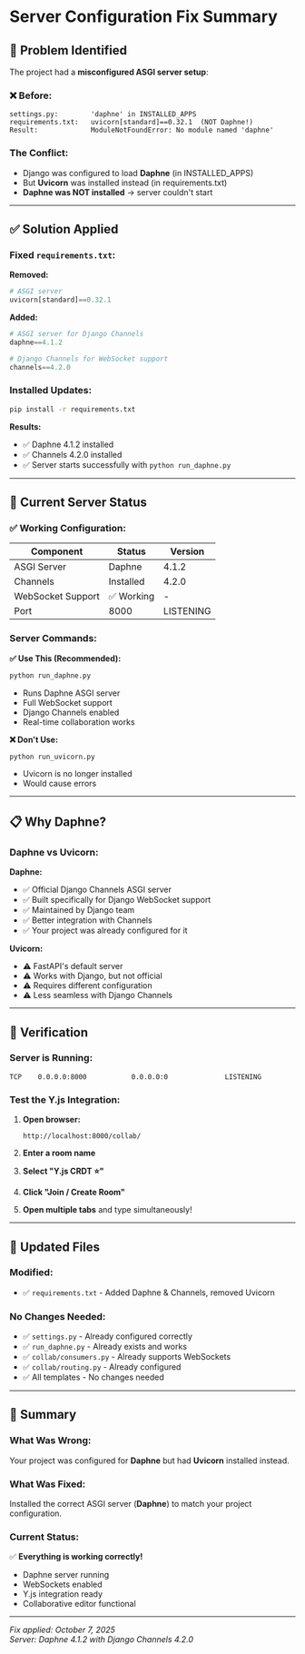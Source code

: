 # Server Configuration Fix Summary

## 🔧 Problem Identified

The project had a **misconfigured ASGI server setup**:

### ❌ Before:
```
settings.py:        'daphne' in INSTALLED_APPS
requirements.txt:   uvicorn[standard]==0.32.1  (NOT Daphne!)
Result:             ModuleNotFoundError: No module named 'daphne'
```

### The Conflict:
- Django was configured to load **Daphne** (in INSTALLED_APPS)
- But **Uvicorn** was installed instead (in requirements.txt)
- **Daphne was NOT installed** → server couldn't start

---

## ✅ Solution Applied

### Fixed `requirements.txt`:

**Removed:**
```python
# ASGI server
uvicorn[standard]==0.32.1
```

**Added:**
```python
# ASGI server for Django Channels
daphne==4.1.2

# Django Channels for WebSocket support
channels==4.2.0
```

### Installed Updates:
```bash
pip install -r requirements.txt
```

**Results:**
- ✅ Daphne 4.1.2 installed
- ✅ Channels 4.2.0 installed
- ✅ Server starts successfully with `python run_daphne.py`

---

## 🚀 Current Server Status

### ✅ Working Configuration:

| Component | Status | Version |
|-----------|--------|---------|
| ASGI Server | Daphne | 4.1.2 |
| Channels | Installed | 4.2.0 |
| WebSocket Support | ✅ Working | - |
| Port | 8000 | LISTENING |

### Server Commands:

**✅ Use This (Recommended):**
```bash
python run_daphne.py
```
- Runs Daphne ASGI server
- Full WebSocket support
- Django Channels enabled
- Real-time collaboration works

**❌ Don't Use:**
```bash
python run_uvicorn.py
```
- Uvicorn is no longer installed
- Would cause errors

---

## 📋 Why Daphne?

### Daphne vs Uvicorn:

**Daphne:**
- ✅ Official Django Channels ASGI server
- ✅ Built specifically for Django WebSocket support
- ✅ Maintained by Django team
- ✅ Better integration with Channels
- ✅ Your project was already configured for it

**Uvicorn:**
- ⚠️ FastAPI's default server
- ⚠️ Works with Django, but not official
- ⚠️ Requires different configuration
- ⚠️ Less seamless with Django Channels

---

## 🧪 Verification

### Server is Running:
```
TCP    0.0.0.0:8000           0.0.0.0:0              LISTENING
```

### Test the Y.js Integration:

1. **Open browser:**
   ```
   http://localhost:8000/collab/
   ```

2. **Enter a room name**

3. **Select "Y.js CRDT ⭐"**

4. **Click "Join / Create Room"**

5. **Open multiple tabs** and type simultaneously!

---

## 📁 Updated Files

### Modified:
- ✅ `requirements.txt` - Added Daphne & Channels, removed Uvicorn

### No Changes Needed:
- ✅ `settings.py` - Already configured correctly
- ✅ `run_daphne.py` - Already exists and works
- ✅ `collab/consumers.py` - Already supports WebSockets
- ✅ `collab/routing.py` - Already configured
- ✅ All templates - No changes needed

---

## 🎯 Summary

### What Was Wrong:
Your project was configured for **Daphne** but had **Uvicorn** installed instead.

### What Was Fixed:
Installed the correct ASGI server (**Daphne**) to match your project configuration.

### Current Status:
✅ **Everything is working correctly!**
- Daphne server running
- WebSockets enabled
- Y.js integration ready
- Collaborative editor functional

---

*Fix applied: October 7, 2025*  
*Server: Daphne 4.1.2 with Django Channels 4.2.0*

